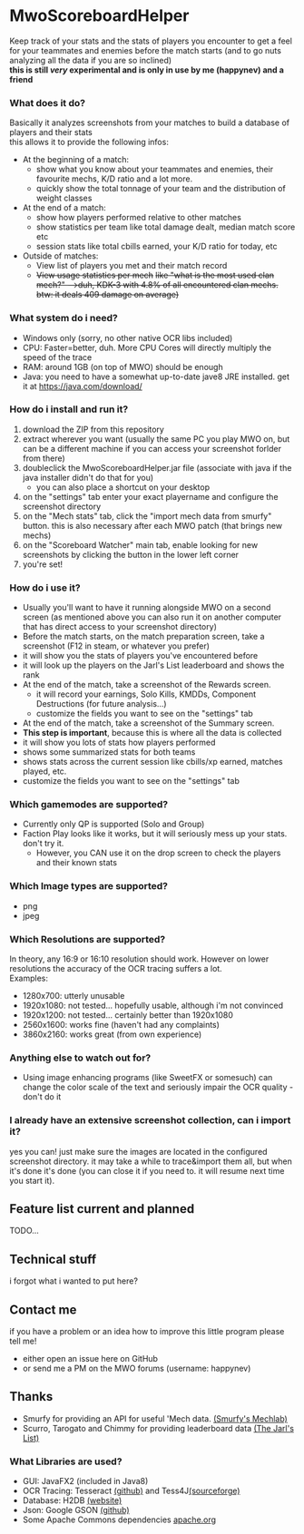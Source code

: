 # MwoScoreboardHelper
Keep track of your stats and the stats of players you encounter to get a feel for your teammates and enemies before the match starts (and to go nuts analyzing all the data if you are so inclined)  
**this is still _very_ experimental and is only in use by me (happynev) and a friend**
### What does it do?
Basically it analyzes screenshots from your matches to build a database of players and their stats  
this allows it to provide the following infos:
* At the beginning of a match: 
  * show what you know about your teammates and enemies, their favourite mechs, K/D ratio and a lot more.
  * quickly show the total tonnage of your team and the distribution of weight classes
* At the end of a match: 
  * show how players performed relative to other matches
  * show statistics per team like total damage dealt, median match score etc
  * session stats like total cbills earned, your K/D ratio for today, etc
* Outside of matches:
  * View list of players you met and their match record
  * ~~View usage statistics per mech~~
 ~~like "what is the most used clan mech?" -->duh, KDK-3 with 4.8% of all encountered clan mechs. btw: it deals 409 damage on average)~~
### What system do i need?
* Windows only (sorry, no other native OCR libs included)
* CPU: Faster=better, duh. More CPU Cores will directly multiply the speed of the trace
* RAM: around 1GB (on top of MWO) should be enough
* Java: you need to have a somewhat up-to-date jave8 JRE installed. get it at https://java.com/download/ 
### How do i install and run it?
1. download the ZIP from this repository
1. extract wherever you want (usually the same PC you play MWO on, but can be a different machine if you can access your screenshot forlder from there)
1. doubleclick the MwoScoreboardHelper.jar file (associate with java if the java installer didn't do that for you)
   * you can also place a shortcut on your desktop
1. on the "settings" tab enter your exact playername and configure the screenshot directory
1. on the "Mech stats" tab, click the "import mech data from smurfy" button. this is also necessary after each MWO patch (that brings new mechs)
1. on the "Scoreboard Watcher" main tab, enable looking for new screenshots by clicking the button in the lower left corner
1. you're set!
### How do i use it?
* Usually you'll want to have it running alongside MWO on a second screen (as mentioned above you can also run it on another computer that has direct access to your screenshot directory)
* Before the match starts, on the match preparation screen, take a screenshot (F12 in steam, or whatever you prefer)
 * it will show you the stats of players you've encountered before
 * it will look up the players on the Jarl's List leaderboard and shows the rank
* At the end of the match, take a screenshot of the Rewards screen.
  * it will record your earnings, Solo Kills, KMDDs, Component Destructions (for future analysis...)
  * customize the fields you want to see on the "settings" tab
*  At the end of the match, take a screenshot of the Summary screen.
  * **This step is important**, because this is where all the data is collected
  * it will show you lots of stats how players performed
  * shows some summarized stats for both teams
  * shows stats across the current session like cbills/xp earned, matches played, etc.
  * customize the fields you want to see on the "settings" tab
### Which gamemodes are supported?
* Currently only QP is supported (Solo and Group)
* Faction Play looks like it works, but it will seriously mess up your stats. don't try it.
  * However, you CAN use it on the drop screen to check the players and their known stats
### Which Image types are supported?
 * png
 * jpeg
### Which Resolutions are supported?
In theory, any 16:9 or 16:10 resolution should work. However on lower resolutions the accuracy of the OCR tracing suffers a lot.  
Examples:
* 1280x700: utterly unusable
* 1920x1080: not tested... hopefully usable, although i'm not convinced
* 1920x1200: not tested... certainly better than 1920x1080
* 2560x1600: works fine (haven't had any complaints)
* 3860x2160: works great (from own experience)
### Anything else to watch out for?
 * Using image enhancing programs (like SweetFX or somesuch) can change the color scale of the text and seriously impair the OCR quality -  don't do it
### I already have an extensive screenshot collection, can i import it?
yes you can! just make sure the images are located in the configured screenshot directory. it may take a while to trace&import them all, but when it's done it's done (you can close it if you need to. it will resume next time you start it).

## Feature list current and planned
 TODO...
## Technical stuff
 i forgot what i wanted to put here?

## Contact me
if you have a problem or an idea how to improve this little program please tell me!
 * either open an issue here on GitHub
 * or send me a PM on the MWO forums (username: happynev)

## Thanks
* Smurfy for providing an API for useful 'Mech data. [(Smurfy's Mechlab)](http://mwo.smurfy-net.de/)
* Scurro, Tarogato and Chimmy for providing leaderboard data [(The Jarl's List)](https://leaderboard.isengrim.org/)

### What Libraries are used?
* GUI: JavaFX2 (included in Java8)
* OCR Tracing: Tesseract [(github)](https://github.com/tesseract-ocr/tesseract) and Tess4J[(sourceforge)](http://tess4j.sourceforge.net/)
* Database: H2DB [(website)](http://www.h2database.com/html/main.html)
* Json: Google GSON [(github)](https://github.com/google/gson)
* Some Apache Commons dependencies [apache.org](https://commons.apache.org/)
